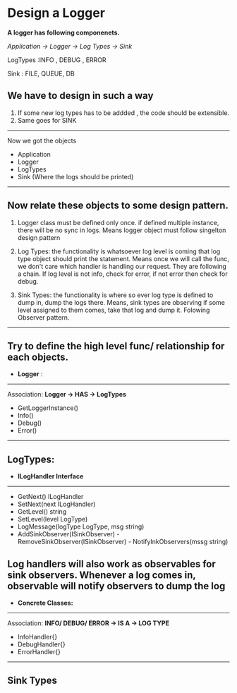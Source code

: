 Design a Logger 
======================

**A logger has following componenets.**

*Application -> Logger -> Log Types -> Sink*
                                   
LogTypes :INFO , DEBUG , ERROR

Sink :  FILE, QUEUE, DB


**We have to design in such a way**
-------------------------------------------
1) If some new log types has to be addded , the code should be extensible.
2) Same goes for SINK

-------------------------------------------

Now we got the objects

- Application
- Logger
- LogTypes
- Sink (Where the logs should be printed)

-------------------------------------------
Now relate these objects to some design pattern.
-------------------------------------------

1) Logger class must be defined only once. if defined multiple instance, there will be no sync in logs.
   Means logger object must follow singelton design pattern

2) Log Types: the functionality is whatsoever log level is coming that log type object should print the statement.
   Means once we will call the func, we don't care which handler is handling our request. They are following a chain.
   If log level is not info, check for error, if not error then check for debug.

3) Sink Types: the functionality is where so ever log type is defined to dump in, dump the logs there. 
   Means, sink types are observing if some level assigned to them comes, take that log and dump it.
   Folowing Observer pattern.


-----------------------------------
Try to define the high level func/ relationship for each objects.
-----------------------------------
- **Logger** :  
-----------------------------  
Association: **Logger -> HAS -> LogTypes**

- GetLoggerInstance()
- Info()
- Debug()
- Error()
    
-------------------------------
**LogTypes**:  
-------------------------------
- **ILogHandler Interface**
--------------------------------------------------
   - GetNext() ILogHandler
   - SetNext(next ILogHandler)
   - GetLevel() string
   - SetLevel(level LogType)
   - LogMessage(logType LogType, msg string)
   - AddSinkObserver(ISinkObserver)
	- RemoveSinkObserver(ISinkObserver)
	- NotifyInkObservers(mssg string)

Log handlers will also work as observables for sink observers. Whenever a log comes in, observable will notify
observers to dump the log
---------------------------------
- **Concrete Classes:**
---------------------------------
Association: **INFO/ DEBUG/ ERROR -> IS A -> LOG TYPE**
   - InfoHandler{}
   - DebugHandler{}  
   - ErrorHandler{}

---------------------------------
**Sink Types**
---------------------------------


